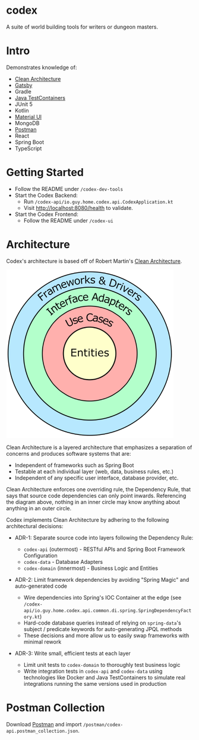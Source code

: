# codex
A suite of world building tools for writers or dungeon masters.

# Intro
Demonstrates knowledge of:
- [Clean Architecture](https://blog.cleancoder.com/uncle-bob/2012/08/13/the-clean-architecture.html)
- [Gatsby](https://www.gatsbyjs.com/)
- Gradle
- [Java TestContainers](https://java.testcontainers.org/)
- JUnit 5
- Kotlin
- [Material UI](https://mui.com/)
- MongoDB
- [Postman](https://www.postman.com/product/what-is-postman/)
- React
- Spring Boot
- TypeScript

# Getting Started
- Follow the README under `/codex-dev-tools`
- Start the Codex Backend:
  - Run `/codex-api/io.guy.home.codex.api.CodexApplication.kt`
  - Visit [http://localhost:8080/health](http://localhost:8080/health) to validate.
- Start the Codex Frontend:
  - Follow the README under `/codex-ui`

# Architecture
Codex's architecture is based off of Robert Martin's [Clean Architecture](https://blog.cleancoder.com/uncle-bob/2012/08/13/the-clean-architecture.html).

<img src="readme/clean-architecture.png" width="450">

Clean Architecture is a layered architecture that emphasizes a separation of concerns and produces software systems that are:
- Independent of frameworks such as Spring Boot
- Testable at each individual layer (web, data, business rules, etc.)
- Independent of any specific user interface, database provider, etc.

Clean Architecture enforces one overriding rule, the Dependency Rule, that says that source code dependencies can only point inwards. Referencing the diagram above, nothing in an inner circle may know anything about anything in an outer circle.

Codex implements Clean Architecture by adhering to the following architectural decisions:
- ADR-1: Separate source code into layers following the Dependency Rule:
  - `codex-api` (outermost) - RESTful APIs and Spring Boot Framework Configuration
  - `codex-data` - Database Adapters
  - `codex-domain` (innermost) - Business Logic and Entities

- ADR-2: Limit framework dependencies by avoiding "Spring Magic" and auto-generated code
  - Wire dependencies into Spring's IOC Container at the edge (see `/codex-api/io.guy.home.codex.api.common.di.spring.SpringDependencyFactory.kt`)
  - Hard-code database queries instead of relying on `spring-data`'s subject / predicate keywords for auto-generating JPQL methods
  - These decisions and more allow us to easily swap frameworks with minimal rework

- ADR-3: Write small, efficient tests at each layer
  - Limit unit tests to `codex-domain` to thoroughly test business logic
  - Write integration tests in `codex-api` and `codex-data` using technologies like Docker and Java TestContainers to simulate real integrations running the same versions used in production 


# Postman Collection
Download [Postman](https://www.postman.com/downloads/) and import `/postman/codex-api.postman_collection.json`.